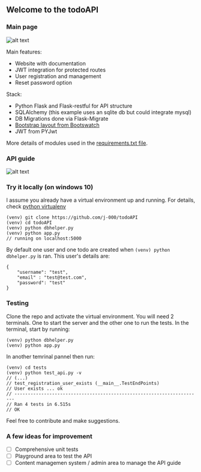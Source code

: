 ## Welcome to the todoAPI

### Main page
![alt text](https://github.com/j-000/apibuilder/blob/master/static/repo_images/c1.PNG "todoAPI main page")

Main features:
+ Website with documentation
+ JWT integration for protected routes
+ User registration and management
+ Reset password option

Stack:
+ Python Flask and Flask-restful for API structure
+ SQLAlchemy (this example uses an sqlite db but could integrate mysql)
+ DB Migrations done via Flask-Migrate
+ [Bootstrap layout from Bootswatch](https://bootswatch.com/flatly)
+ JWT from PYJwt


More details of modules used in the [requirements.txt file](https://github.com/j-000/apibuilder/blob/master/requirements.txt). 

### API guide
![alt text](https://github.com/j-000/apibuilder/blob/master/static/repo_images/c2.PNG "todoAPI API guide")

### Try it locally (on windows 10)
I assume you already have a virtual environment up and running. For details, check [python virtualenv](https://virtualenv.pypa.io/en/stable/installation/)

```
(venv) git clone https://github.com/j-000/todoAPI
(venv) cd todoAPI
(venv) python dbhelper.py
(venv) python app.py
// running on localhost:5000 
```
By default one user and one todo are created when `(venv) python dbhelper.py` is ran. This user's details are:
```
{
    "username": "test",
    "email" : "test@test.com",
    "password": "test"
}
```

### Testing
Clone the repo and activate the virtual environment. You will need 2 terminals. One to start the server and the other one to run the tests.
In the terminal, start by running:
```
(venv) python dbhelper.py
(venv) python app.py
```
In another temrinal pannel then run:
```
(venv) cd tests
(venv) python test_api.py -v
// (...)
// test_registration_user_exists (__main__.TestEndPoints)
// User exists ... ok
// ----------------------------------------------------------------------
// Ran 4 tests in 6.515s
// OK
```


Feel free to contribute and make suggestions.

### A few ideas for improvement 
- [ ] Comprehensive unit tests
- [ ] Playground area to test the API
- [ ] Content managemen system / admin area to manage the API guide